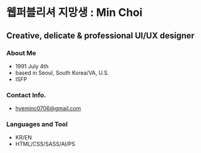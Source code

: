 # 웹퍼블리셔 지망생 : Min Choi
## Creative, delicate & professional UI/UX designer

### About Me
- 1991 July 4th
- based in Seoul, South Korea/VA, U.S.
- ISFP

### Contact Info.
- hyeminc0706@gmail.com

### Languages and Tool
- KR/EN
- HTML/CSS/SASS/AI/PS
